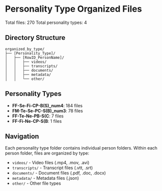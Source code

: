 # Personality Type Organized Files

Total files: 270
Total personality types: 4

## Directory Structure

```
organized_by_type/
├── [Personality_Type]/
│   ├── [RowID_PersonName]/
│   │   ├── videos/
│   │   ├── transcripts/
│   │   ├── documents/
│   │   ├── metadata/
│   │   └── other/
```

## Personality Types

- **FF-Se-Fi-CP-B(S)_num4**: 184 files
- **FM-Te-Se-PC-S(B)_num3**: 78 files
- **FF-Te-Ne-PB-S(C**: 7 files
- **FF-Fi-Ne-CP-S(B**: 1 files

## Navigation

Each personality type folder contains individual person folders.
Within each person folder, files are organized by type:
- `videos/` - Video files (.mp4, .mov, .avi)
- `transcripts/` - Transcript files (.vtt, .srt)
- `documents/` - Document files (.pdf, .doc, .docx)
- `metadata/` - Metadata files (.json)
- `other/` - Other file types
